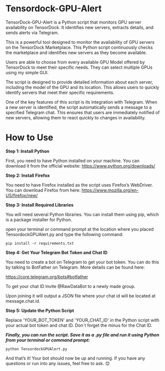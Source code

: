 # Tensordock-GPU-Alert
TensorDock-GPU-Alert is a Python script that monitors GPU server availability on TensorDock. It identifies new servers, extracts details, and sends alerts via Telegram.

This is a powerful tool designed to monitor the availability of GPU servers on the TensorDock Marketplace. This Python script continuously checks the marketplace and identifies new servers as they become available.

Users are able to choose from every available GPU Model offered by TensorDock to meet their specific needs. They can select multiple GPUs using my simple GUI.

The script is designed to provide detailed information about each server, including the model of the GPU and its location. This allows users to quickly identify servers that meet their specific requirements.

One of the key features of this script is its integration with Telegram. When a new server is identified, the script automatically sends a message to a specified Telegram chat. This ensures that users are immediately notified of new servers, allowing them to react quickly to changes in availability.



# How to Use

**Step 1: Install Python**

First, you need to have Python installed on your machine. You can download it from the official website: https://www.python.org/downloads/

**Step 2: Install Firefox**

You need to have Firefox installed as the script uses Firefox’s WebDriver. You can download Firefox from here: https://www.mozilla.org/en-US/firefox/new/

**Step 3: Install Required Libraries**

You will need several Python libraries. You can install them using pip, which is a package installer for Python.

open your terminal or command prompt at the location where you placed TensordockGPUAlert.py  and type the following command:

``` pip install -r requirements.txt ```


**Step 4: Get Your Telegram Bot Token and Chat ID**

You need to create a bot on Telegram to get your bot token. You can do this by talking to BotFather on Telegram. More details can be found here:

https://core.telegram.org/bots#botfather

To get your chat ID Invite @RawDataBot to a newly made group.

Upon joining it will output a JSON file where your chat id will be located at message.chat.id.

**Step 5: Update the Python Script**

Replace 'YOUR_BOT_TOKEN' and 'YOUR_CHAT_ID' in the Python script with your actual bot token and chat ID. Don´t forget the minus for the Chat ID.


***Finally, you can run the script. Save it as a .py file and run it using Python from your terminal or command prompt:***

```python TensordockGPUAlert.py```

And that’s it! Your bot should now be up and running. If you have any questions or run into any issues, feel free to ask. 😊
